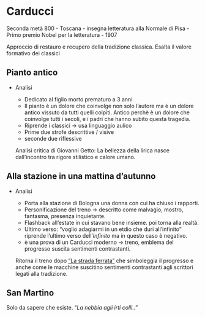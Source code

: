# Carducci

Seconda metà 800 - Toscana - insegna letteratura alla Normale di Pisa - Primo premio Nobel per la letteratura - 1907

Approccio di restauro e recupero della tradizione classica. Esalta il valore formativo dei classici

## Pianto antico

-   Analisi
    
    -   Dedicato al figlio morto prematuro a 3 anni
    -   Il pianto è un dolore che coinvolge non solo l’autore ma è un dolore antico vissuto da tutti quelli colpiti. Antico perchè è un dolore che coinvolge tutti i secoli, e i padri che hanno subito questa tragedia.
    -   Riprende i classici → usa linguaggio aulico
    -   Prime due strofe descrittive / visive
    -   seconde due riflessive
    
    Analisi critica di Giovanni Getto: La bellezza della lirica nasce dall’incontro tra rigore stilistico e calore umano.
    

## Alla stazione in una mattina d’autunno

-   Analisi
    
    -   Porta alla stazione di Bologna una donna con cui ha chiuso i rapporti.
    -   Personificazione del treno → descritto come malvagio, mostro, fantasma, presenza inquietante.
    -   Flashback all’estate in cui stavano bene insieme. poi torna alla realtà.
    -   Ultimo verso: “voglio adagiarmi in un etdio che duri all’infinito” riprende l’ultimo verso dell’_Infinito_ ma in questo caso è negativo.
    -   è una prova di un Carducci moderno → treno, emblema del progresso suscita sentimenti contrastanti.
    
    Ritorna il treno dopo [“La strada ferrata”](https://www.notion.so/Positivismo-decadentismo-f5b44bd5c93c4e54af8bc275a492ed63) che simboleggia il progresso e anche come le macchine suscitino sentimenti contrastanti agli scrittori legati alla tradizione.
    

## San Martino

Solo da sapere che esiste. “_La nebbia agli irti colli..”_